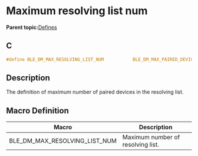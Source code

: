 # Maximum resolving list num

**Parent topic:**[Defines](GUID-82D2E2A9-7F83-439D-8588-8195A22E2278.md)

## C

```c
#define BLE_DM_MAX_RESOLVING_LIST_NUM           BLE_DM_MAX_PAIRED_DEVICE_NUM
```

## Description

The definition of maximum number of paired devices in the resolving list.

## Macro Definition

|Macro|Description|
|-----|-----------|
|BLE\_DM\_MAX\_RESOLVING\_LIST\_NUM|Maximum number of resolving list.|

